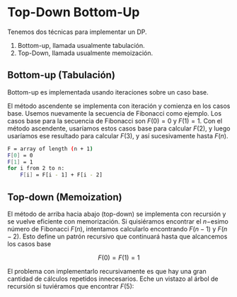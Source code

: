 # Top-Down Bottom-Up


Tenemos dos técnicas para implementar un DP.

1. Bottom-up, llamada usualmente tabulación.
2. Top-Down, llamada usualmente memoización.

## Bottom-up (Tabulación)

Bottom-up es implementada usando iteraciones sobre un caso base. 

El método ascendente se implementa con iteración y comienza en los casos base. Usemos nuevamente la secuencia de Fibonacci como ejemplo. Los casos base para la secuencia de Fibonacci son $F(0) = 0$ y $F(1)=1$. Con el método ascendente, usaríamos estos casos base para calcular
$F(2)$, y luego usaríamos ese resultado para calcular
$F(3)$, y así sucesivamente hasta $F(n)$.


```bash
F = array of length (n + 1)
F[0] = 0
F[1] = 1
for i from 2 to n:
    F[i] = F[i - 1] + F[i - 2]
```

## Top-down (Memoization)

El método de arriba hacia abajo (top-down) se implementa con recursión y se vuelve eficiente con memorización. Si quisiéramos encontrar el $n-$esimo número de Fibonacci $F(n)$, intentamos calcularlo encontrando $F(n−1)$ y $F(n−2)$. Esto define un patrón recursivo que continuará hasta que alcancemos los casos base

$$ F(0) = F (1) = 1$$

El problema con implementarlo recursivamente es que hay una gran cantidad de cálculos repetidos innecesarios. Eche un vistazo al árbol de recursión si tuviéramos que encontrar $F(5)$:
